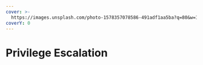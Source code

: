 ```yaml
---
cover: >-
  https://images.unsplash.com/photo-1578357078586-491adf1aa5ba?q=80&w=1964&auto=format&fit=crop&ixlib=rb-4.0.3&ixid=M3wxMjA3fDB8MHxwaG90by1wYWdlfHx8fGVufDB8fHx8fA%3D%3D
coverY: 0
---
```


# Privilege Escalation

